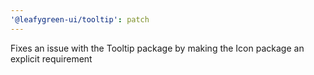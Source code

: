 ```yaml
---
'@leafygreen-ui/tooltip': patch
---
```


Fixes an issue with the Tooltip package by making the Icon package an explicit requirement
